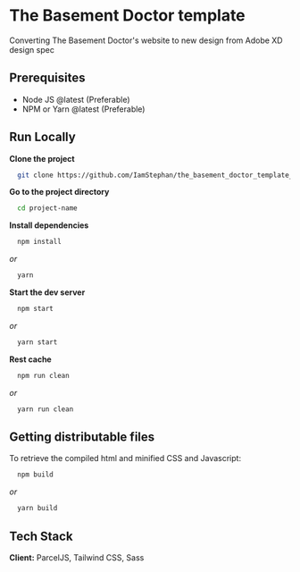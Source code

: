 # The Basement Doctor template

Converting The Basement Doctor's website to new design from Adobe XD design spec

## Prerequisites

- Node JS @latest (Preferable)
- NPM or Yarn @latest (Preferable)

## Run Locally

**Clone the project**

```bash
  git clone https://github.com/IamStephan/the_basement_doctor_template_v2 project-name
```

**Go to the project directory**

```bash
  cd project-name
```

**Install dependencies**

```bash
  npm install
```

_or_

```bash
  yarn
```

**Start the dev server**

```bash
  npm start
```

_or_

```bash
  yarn start
```

**Rest cache**

```bash
  npm run clean
```

_or_

```bash
  yarn run clean
```

## Getting distributable files

To retrieve the compiled html and minified CSS and Javascript:

```bash
  npm build
```

_or_

```bash
  yarn build
```

## Tech Stack

**Client:** ParcelJS, Tailwind CSS, Sass
